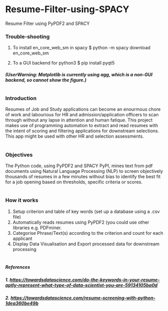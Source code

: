 # Resume-Filter-using-SPACY
Resume Filter using PyPDF2 and SPACY

### Trouble-shooting
1. To install en_core_web_sm in spacy
$ python -m spacy download en_core_web_sm

2. To a GUI backend for python3
$ pip install pyqt5
##### (UserWarning: Matplotlib is currently using agg, which is a non-GUI backend, so cannot show the figure.)
#
#
### Introduction
Resumes of Job and Study applications can become an enourmous chore of work and labourious for HR and admission/application officers to scan through without any lapse in attention and human fatique. This project makes use of programming automation to extract and read resumes with the intent of scoring and filtering applications for downstream selections. This app might be used with other HR and selection assessments.
#
#
### Objectives
The Python code, using PyPDF2 and SPACY PyPI, mines text from pdf documents using Natural Language Processing (NLP) to screen objectively thousands of resumes in a few minutes without bias to identify the best fit for a job opening based on thresholds, specific criteria or scores.
#
#
### How it works
1. Setup criterion and table of key words (set up a database using a .csv file)
2. Automatically reads resumes using PyPDF2 (you could use other libraries e.g. PDFminer.
3. Categorise Phrase/Text(s) according to the criterion and count for each applicant
4. Display Data Visualisation and Export processed data for downstream processing
#
#
#
##### References
##### 1. https://towardsdatascience.com/do-the-keywords-in-your-resume-aptly-represent-what-type-of-data-scientist-you-are-59134105ba0d
##### 2. https://towardsdatascience.com/resume-screening-with-python-1dea360be49b
